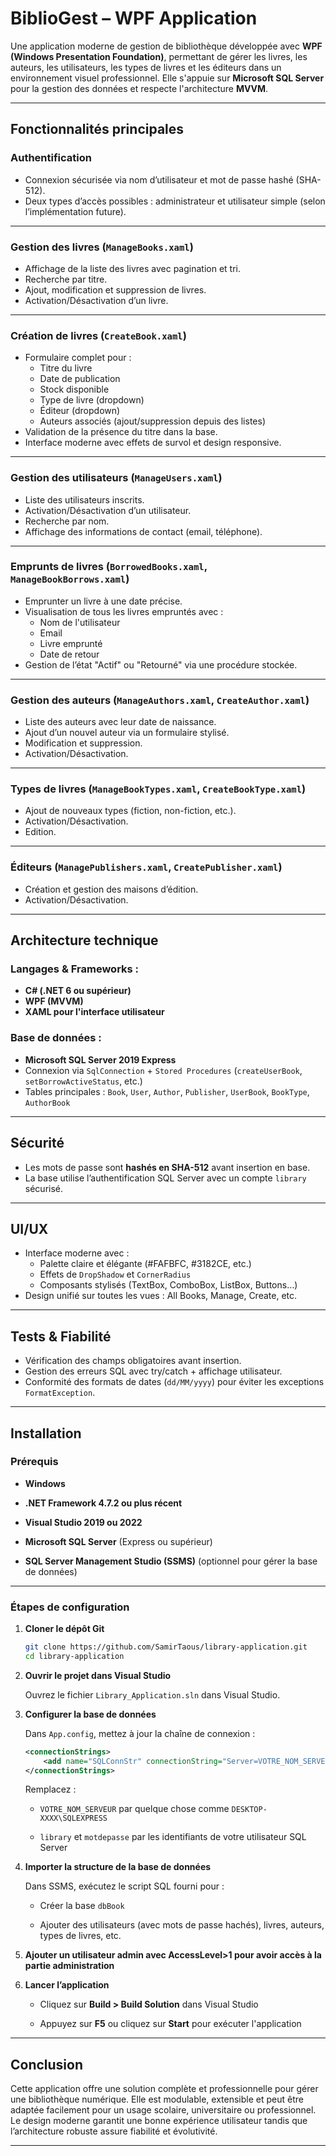# BiblioGest – WPF Application

Une application moderne de gestion de bibliothèque développée avec **WPF (Windows Presentation Foundation)**, permettant de gérer les livres, les auteurs, les utilisateurs, les types de livres et les éditeurs dans un environnement visuel professionnel. Elle s'appuie sur **Microsoft SQL Server** pour la gestion des données et respecte l'architecture **MVVM**.

---

##  Fonctionnalités principales

### Authentification
- Connexion sécurisée via nom d’utilisateur et mot de passe hashé (SHA-512).
- Deux types d’accès possibles : administrateur et utilisateur simple (selon l’implémentation future).

---

### Gestion des livres (`ManageBooks.xaml`)
- Affichage de la liste des livres avec pagination et tri.
- Recherche par titre.
- Ajout, modification et suppression de livres.
- Activation/Désactivation d’un livre.

---

### Création de livres (`CreateBook.xaml`)
- Formulaire complet pour :
  - Titre du livre
  - Date de publication
  - Stock disponible
  - Type de livre (dropdown)
  - Éditeur (dropdown)
  - Auteurs associés (ajout/suppression depuis des listes)
- Validation de la présence du titre dans la base.
- Interface moderne avec effets de survol et design responsive.

---

### Gestion des utilisateurs (`ManageUsers.xaml`)
- Liste des utilisateurs inscrits.
- Activation/Désactivation d’un utilisateur.
- Recherche par nom.
- Affichage des informations de contact (email, téléphone).

---

### Emprunts de livres (`BorrowedBooks.xaml`, `ManageBookBorrows.xaml`)
- Emprunter un livre à une date précise.
- Visualisation de tous les livres empruntés avec :
  - Nom de l'utilisateur
  - Email
  - Livre emprunté
  - Date de retour
- Gestion de l’état "Actif" ou "Retourné" via une procédure stockée.

---

### Gestion des auteurs (`ManageAuthors.xaml`, `CreateAuthor.xaml`)
- Liste des auteurs avec leur date de naissance.
- Ajout d’un nouvel auteur via un formulaire stylisé.
- Modification et suppression.
- Activation/Désactivation.

---

### Types de livres (`ManageBookTypes.xaml`, `CreateBookType.xaml`)
- Ajout de nouveaux types (fiction, non-fiction, etc.).
- Activation/Désactivation.
- Edition.

---

### Éditeurs (`ManagePublishers.xaml`, `CreatePublisher.xaml`)
- Création et gestion des maisons d’édition.
- Activation/Désactivation.

---

## Architecture technique

### Langages & Frameworks :
- **C# (.NET 6 ou supérieur)**
- **WPF (MVVM)**
- **XAML pour l'interface utilisateur**

### Base de données :
- **Microsoft SQL Server 2019 Express**
- Connexion via `SqlConnection` + `Stored Procedures` (`createUserBook`, `setBorrowActiveStatus`, etc.)
- Tables principales : `Book`, `User`, `Author`, `Publisher`, `UserBook`, `BookType`, `AuthorBook`

---

## Sécurité

- Les mots de passe sont **hashés en SHA-512** avant insertion en base.
- La base utilise l’authentification SQL Server avec un compte `library` sécurisé.

---

## UI/UX

- Interface moderne avec :
  - Palette claire et élégante (#FAFBFC, #3182CE, etc.)
  - Effets de `DropShadow` et `CornerRadius`
  - Composants stylisés (TextBox, ComboBox, ListBox, Buttons…)
- Design unifié sur toutes les vues : All Books, Manage, Create, etc.

---

## Tests & Fiabilité

- Vérification des champs obligatoires avant insertion.
- Gestion des erreurs SQL avec try/catch + affichage utilisateur.
- Conformité des formats de dates (`dd/MM/yyyy`) pour éviter les exceptions `FormatException`.

---

## Installation

### Prérequis

- **Windows**
    
- **.NET Framework 4.7.2 ou plus récent**
    
- **Visual Studio 2019 ou 2022**
    
- **Microsoft SQL Server** (Express ou supérieur)
    
- **SQL Server Management Studio (SSMS)** (optionnel pour gérer la base de données)
    

---

### Étapes de configuration

1. **Cloner le dépôt Git**
    
    ```bash
    git clone https://github.com/SamirTaous/library-application.git
    cd library-application
    ```
    
2. **Ouvrir le projet dans Visual Studio**
    
    Ouvrez le fichier `Library_Application.sln` dans Visual Studio.
    
3. **Configurer la base de données**
    
    Dans `App.config`, mettez à jour la chaîne de connexion :
    
    ```xml
    <connectionStrings>
        <add name="SQLConnStr" connectionString="Server=VOTRE_NOM_SERVEUR;Database=dbBook;User ID=library;Password=motdepasse;TrustServerCertificate=true;"/>
    </connectionStrings>
    ```
    
    Remplacez :
    
    - `VOTRE_NOM_SERVEUR` par quelque chose comme `DESKTOP-XXXX\SQLEXPRESS`
        
    - `library` et `motdepasse` par les identifiants de votre utilisateur SQL Server
        
4. **Importer la structure de la base de données**
    
    Dans SSMS, exécutez le script SQL fourni pour :
    
    - Créer la base `dbBook`
        
    - Ajouter des utilisateurs (avec mots de passe hachés), livres, auteurs, types de livres, etc.
        
5. **Ajouter un utilisateur admin avec AccessLevel>1 pour avoir accès à la partie administration**
6. **Lancer l’application**
    
    - Cliquez sur **Build > Build Solution** dans Visual Studio
        
    - Appuyez sur **F5** ou cliquez sur **Start** pour exécuter l'application
        

---

## Conclusion

Cette application offre une solution complète et professionnelle pour gérer une bibliothèque numérique. Elle est modulable, extensible et peut être adaptée facilement pour un usage scolaire, universitaire ou professionnel. Le design moderne garantit une bonne expérience utilisateur tandis que l’architecture robuste assure fiabilité et évolutivité.

---

